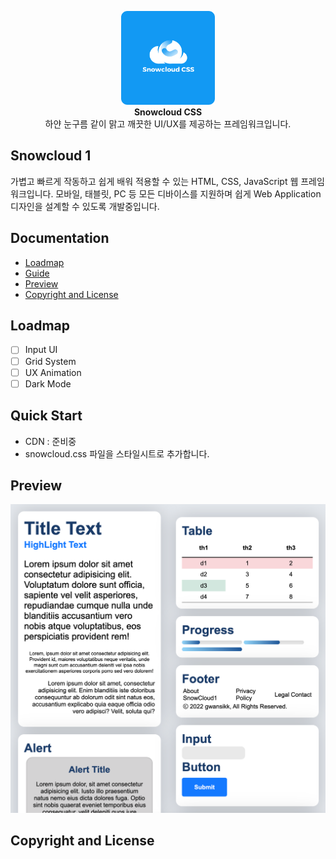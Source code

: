 <p align="center">
    <img width="150" src="src/logo.png" alt="{Logo}"><br />
    <b>Snowcloud CSS</b>
    <br>
    하얀 눈구름 같이 맑고 깨끗한 UI/UX를 제공하는 프레임워크입니다.
</p>

## Snowcloud 1

가볍고 빠르게 작동하고 쉽게 배워 적용할 수 있는 HTML, CSS, JavaScript 웹 프레임워크입니다. 모바일, 태블릿, PC 등 모든 디바이스를 지원하며 쉽게 Web Application 디자인을 설계할 수 있도록 개발중입니다.

## Documentation

- [Loadmap](#Loadmap)
- [Guide](#Guide)
- [Preview](#Preview)
- [Copyright and License](#Copyright-and-License)

## Loadmap

- [ ] Input UI
- [ ] Grid System
- [ ] UX Animation
- [ ] Dark Mode

## Quick Start

- CDN : 준비중
- snowcloud.css 파일을 스타일시트로 추가합니다.

## Preview

![pre](/src/pre-view.png)

## Copyright and License
